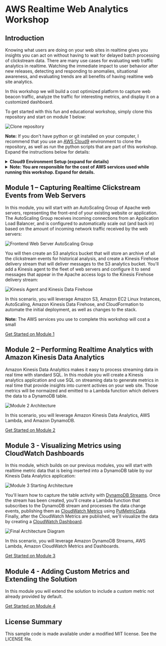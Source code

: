 # AWS Realtime Web Analytics Workshop

## Introduction

Knowing what users are doing on your web sites in realtime gives you insights you can act on without having to wait for delayed batch processing of clickstream data.  There are many use cases for evaluating web traffic analytics in realtime.  Watching the immediate impact to user behavior after new releases, detecting and responding to anomalies, situational awareness, and evaluating trends are all benefits of having realtime web site analytics.

In this workshop we will build a cost optimized platform to capture web beacon traffic, analyze the traffic for interesting metrics, and display it on a customized dashboard.

To get started with this fun and educational workshop, simply clone this repository and start on module 1 below:

![Clone repository](images/clone-repo.png)

**Note:**  If you don't have python or git installed on your computer, I recommend that you use an [AWS Cloud9](https://aws.amazon.com/cloud9/) environment to clone the repository, as well as run the python scripts that are part of this workshop.  Expand the instructions below for details:

<details>
<summary><strong>Cloud9 Environment Setup (expand for details)</strong></summary><p>

### AWS Cloud9 Environment Setup Instructions

1.  Navigate in the AWS console to **Services**, then select **Cloud9**.  Be sure that you have either the **US East (N. Virginia)** or the **US West (Oregon)** region selected before you proceed to the next step.
2.  Click the **Create Environment** button:

![Cloud9 Create Environment](images/cloud9-create-environment.png)

3.  Give your Environment a name, then click the **Next step** button:

![Cloud9 Next step](images/cloud9-next-step.png)

4.  The default Environment settings should be fine for this workshop (t2.micro instance type), which will allow you to stay within the free tier for your Cloud9 environment usage.  If you want to load test the solution from this environment, you may want to provision a larger instance type to increase the network bandwidth available to your environment:

![Cloud9 Next step 2](images/cloud9-next-step2.png)

5.  Review the Environment name and settings, then click the **Create environment** button to continue:

![Cloud9 Review](images/cloud9-review.png)

6.  Once your environment has started, you can open a Terminal to run the git clone command:

`git clone https://github.com/aws-samples/realtime-web-analytics-workshop.git`

![Cloud9 Clone](images/cloud9-clone.png)

7.  You're now ready to proceed with Module 1.  Use the Cloud9 Environment whenever you need to access any of the artifacts from the workshop git repository or run the python scripts.

**Note:**  The Cloud9 Environment will automatically turn off after being idle for 30 minutes, so you might need to restart it by accessing it through the AWS console.

</p></details>

<details>
<summary><strong>Note:  You are responsible for the cost of AWS services used while running this workshop.  Expand for details.</strong></summary><p>

You are responsible for the cost of the AWS services used while running this reference deployment. As of the date of publication, the baseline cost for running this solution with default settings in the US East (N. Virginia) Region is approximately $100 per month. This cost estimate assumes the solution will record 1 million events per day with an average size of one kilobyte per event. Note that the monthly cost will vary depending on the number of events the solution processes. For 10 million events per day, the cost is approximately $170 per month. For 100 million events per day, the cost is approximately $950 per month. Prices are subject to change. For full details, see the pricing webpage for each AWS service you will be using in this solution.

</p></details> 

## Module 1 – Capturing Realtime Clickstream Events from Web Servers

In this module, you will start with an AutoScaling Group of Apache web servers, representing the front-end of your existing website or application.  The AutoScaling Group receives incoming connections from an Application Load Balancer, and is configured to automatically scale out (and back in) based on the amount of incoming network traffic received by the web servers:

![Frontend Web Server AutoScaling Group](images/module-1-start.png)

You will then create an S3 analytics bucket that will store an archive of all the clickstream events for historical analysis, and create a Kinesis Firehose delivery stream that will deliver messages to the S3 analytics bucket.  You'll add a Kinesis agent to the fleet of web servers and configure it to send messages that appear in the Apache access logs to the Kinesis Firehose delivery stream: 

![Kinesis Agent and Kinesis Data Firehose](images/module-1.png)

In this scenario, you will leverage Amazon S3, Amazon EC2 Linux Instances, AutoScaling, Amazon Kinesis Data Firehose, and CloudFormation to automate the initial deployment, as well as changes to the stack.

**Note:**  The AWS services you use to complete this workshop will cost a small 

[Get Started on Module 1](module-1/README.md)

## Module 2 – Performing Realtime Analytics with Amazon Kinesis Data Analytics

Amazon Kinesis Data Analyitics makes it easy to process streaming data in real time with standard SQL.  In this module you will create a Kinesis analytics application and use SQL on streaming data to generate metrics in real time that provide insights into current activies on your web site.  Those metrics will be normaized and emitted to a Lambda function which delivers the data to a DynamoDB table.  

![Module 2 Architecture](images/module-2.png)

In this scenario, you will leverage Amazon Kinesis Data Analytics, AWS Lambda, and Amazon DynamoDB.

[Get Started on Module 2](module-2/README.md)

## Module 3 - Visualizing Metrics using CloudWatch Dashboards

In this module, which builds on our previous modules, you will start with realtime metric data that is being inserted into a DynamoDB table by our Kinesis Data Analytics application:

![Module 3 Starting Architecture](images/module-3-start.png)

You'll learn how to capture the table activity with [DynamoDB Streams](https://docs.aws.amazon.com/amazondynamodb/latest/developerguide/Streams.html).  Once the stream has been created, you'll create a Lambda function that subscribes to the DynamoDB stream and processes the data change events, publishing them as [CloudWatch Metrics](https://docs.aws.amazon.com/AmazonCloudWatch/latest/monitoring/working_with_metrics.html) using [PutMetricData](https://docs.aws.amazon.com/AmazonCloudWatch/latest/APIReference/API_PutMetricData.html).  Finally, after the CloudWatch Metrics are published, we'll visualize the data by creating a [CloudWatch Dashboard](https://docs.aws.amazon.com/AmazonCloudWatch/latest/monitoring/CloudWatch_Dashboards.html).

![Final Architecture Diagram](images/Realtime-Website-Analytics-Diagram.png)

In this scenario, you will leverage Amazon DynamoDB Streams, AWS Lambda, Amazon CloudWatch Metrics and Dashboards.

[Get Started on Module 3](module-3/README.md)

## Module 4 - Adding Custom Metrics and Extending the Solution

In this module you will extend the solution to include a custom metric not already provided by default.   

[Get Started on Module 4](module-4/README.md)

## License Summary

This sample code is made available under a modified MIT license. See the LICENSE file.
